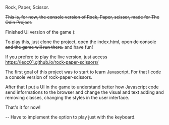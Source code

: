 Rock, Paper, Scissor.

<del>This is, for now, the console version of Rock, Paper, scissor, made for The Odin Project.</del>

Finished UI version of the game (:

To play this, just clone the project, open the index.html, <del>open de console and the game will run there.</del> and have fun!

If you prefere to play the live version, just access https://leoc01.github.io/rock-paper-scissors/

The first goal of this project was to start to learn Javascript. For that I code a console version of rock-paper-scissors.

After that I put a UI in the game to understand better how Javascript code send informations to the browser and change the visual and text adding and removing classes, changing the styles in the user interface.

That's it for now!

--
Have to implement the option to play just with the keyboard.
